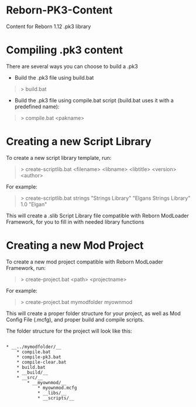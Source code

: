 Reborn-PK3-Content
==================

Content for Reborn 1.12 .pk3 library

Compiling .pk3 content
======================

There are several ways you can choose to build a .pk3

* Build the .pk3 file using build.bat

> \> build.bat

* Build the .pk3 file using compile.bat script (build.bat uses it with a predefined name):

> \> compile.bat \<pakname\>


Creating a new Script Library
=============================

To create a new script library template, run:

> \> create-scriptlib.bat \<filename\> \<libname\> \<libtitle\> \<version\> \<author\>

For example:

> \> create-scriptlib.bat strings "Strings Library" "Elgans Strings Library" 1.0 "Elgan"

This will create a .slib Script Library file compatible with Reborn ModLoader Framework, for you to fill in with needed library functions

Creating a new Mod Project
==========================

To create a new mod project compatible with Reborn ModLoader Framework, run:

> \> create-project.bat \<path\> \<projectname\>

For example:

> \> create-project.bat mymodfolder myownmod

This will create a proper folder structure for your project, as well as Mod Config File (.mcfg), and proper build and compile scripts.

The folder structure for the project will look like this:

<code>
* __../mymodfolder/__ 
	* compile.bat  
	* compile-pk3.bat  
	* compile-clear.bat  
	* build.bat  
	* __build/__
	* __src/__
		* __myownmod/__
			* myownmod.mcfg  
			* __libs/__
			* __scripts/__
</code>			  